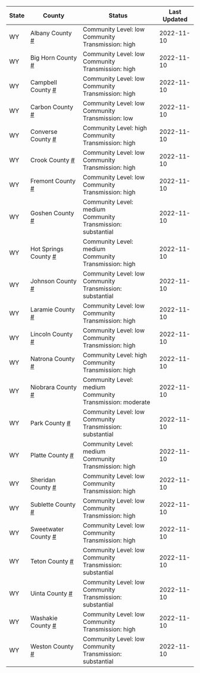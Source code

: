 State | County | Status | Last Updated
--- | --- | --- | --- 
WY | Albany County <a href="#albany_county">#</a> | <a name="albany_county"></a>Community Level: low<br/>Community Transmission: high | 2022-11-10
WY | Big Horn County <a href="#big_horn_county">#</a> | <a name="big_horn_county"></a>Community Level: low<br/>Community Transmission: high | 2022-11-10
WY | Campbell County <a href="#campbell_county">#</a> | <a name="campbell_county"></a>Community Level: low<br/>Community Transmission: high | 2022-11-10
WY | Carbon County <a href="#carbon_county">#</a> | <a name="carbon_county"></a>Community Level: low<br/>Community Transmission: low | 2022-11-10
WY | Converse County <a href="#converse_county">#</a> | <a name="converse_county"></a>Community Level: high<br/>Community Transmission: high | 2022-11-10
WY | Crook County <a href="#crook_county">#</a> | <a name="crook_county"></a>Community Level: low<br/>Community Transmission: high | 2022-11-10
WY | Fremont County <a href="#fremont_county">#</a> | <a name="fremont_county"></a>Community Level: low<br/>Community Transmission: high | 2022-11-10
WY | Goshen County <a href="#goshen_county">#</a> | <a name="goshen_county"></a>Community Level: medium<br/>Community Transmission: substantial | 2022-11-10
WY | Hot Springs County <a href="#hot_springs_county">#</a> | <a name="hot_springs_county"></a>Community Level: medium<br/>Community Transmission: high | 2022-11-10
WY | Johnson County <a href="#johnson_county">#</a> | <a name="johnson_county"></a>Community Level: low<br/>Community Transmission: substantial | 2022-11-10
WY | Laramie County <a href="#laramie_county">#</a> | <a name="laramie_county"></a>Community Level: low<br/>Community Transmission: high | 2022-11-10
WY | Lincoln County <a href="#lincoln_county">#</a> | <a name="lincoln_county"></a>Community Level: low<br/>Community Transmission: high | 2022-11-10
WY | Natrona County <a href="#natrona_county">#</a> | <a name="natrona_county"></a>Community Level: high<br/>Community Transmission: high | 2022-11-10
WY | Niobrara County <a href="#niobrara_county">#</a> | <a name="niobrara_county"></a>Community Level: medium<br/>Community Transmission: moderate | 2022-11-10
WY | Park County <a href="#park_county">#</a> | <a name="park_county"></a>Community Level: low<br/>Community Transmission: substantial | 2022-11-10
WY | Platte County <a href="#platte_county">#</a> | <a name="platte_county"></a>Community Level: medium<br/>Community Transmission: high | 2022-11-10
WY | Sheridan County <a href="#sheridan_county">#</a> | <a name="sheridan_county"></a>Community Level: low<br/>Community Transmission: high | 2022-11-10
WY | Sublette County <a href="#sublette_county">#</a> | <a name="sublette_county"></a>Community Level: low<br/>Community Transmission: high | 2022-11-10
WY | Sweetwater County <a href="#sweetwater_county">#</a> | <a name="sweetwater_county"></a>Community Level: low<br/>Community Transmission: high | 2022-11-10
WY | Teton County <a href="#teton_county">#</a> | <a name="teton_county"></a>Community Level: low<br/>Community Transmission: substantial | 2022-11-10
WY | Uinta County <a href="#uinta_county">#</a> | <a name="uinta_county"></a>Community Level: low<br/>Community Transmission: substantial | 2022-11-10
WY | Washakie County <a href="#washakie_county">#</a> | <a name="washakie_county"></a>Community Level: low<br/>Community Transmission: high | 2022-11-10
WY | Weston County <a href="#weston_county">#</a> | <a name="weston_county"></a>Community Level: low<br/>Community Transmission: substantial | 2022-11-10
